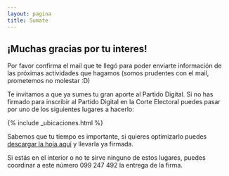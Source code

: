 ```yaml
---
layout: pagina
title: Sumate
---
```


## ¡Muchas gracias por tu interes!

Por favor confirma el mail que te llegó para poder enviarte información de las próximas actividades que hagamos (somos prudentes con el mail, prometemos no molestar :D)

Te invitamos a que ya sumes tu gran aporte al Partido Digital.
Si no has firmado para inscribir al Partido Digital en la Corte Electoral puedes pasar por uno de los siguientes lugares a hacerlo:

{% include _ubicaciones.html %}

Sabemos que tu tiempo es importante, si quieres optimizarlo puedes [descargar la hoja aquí](https://recursos.partidodigital.org.uy/assets/pdf/hoja_firma.pdf) y llevarla ya firmada.

Si estás en el interior o no te sirve ninguno de estos lugares, puedes coordinar a este número 099 247 492 la entrega de la firma.
